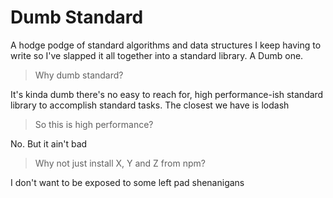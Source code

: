 # Dumb Standard
A hodge podge of standard algorithms and data structures I keep having to write so I've slapped it all together into a standard library. A Dumb one. 

> Why dumb standard?

It's kinda dumb there's no easy to reach for, high performance-ish standard library to accomplish standard tasks. The closest we have is lodash

> So this is high performance?

No. But it ain't bad

> Why not just install X, Y and Z from npm?

I don't want to be exposed to some left pad shenanigans
